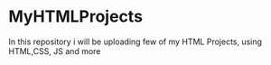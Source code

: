 # MyHTMLProjects
In this repository i will be uploading few of my HTML Projects, using HTML,CSS, JS and more
